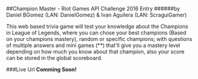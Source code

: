 ##Champion Master - Riot Games API Challenge 2016 Entry
######by Daniel BGomez (LAN: DanielGomez) & Ivan Aguilera (LAN: ScraguiGamer)

This web based trivia game will test your knowledge about the Champions in League of Legends, where you can chose your best champions (Based on your champions mastery), random or specific champions; with questions of multiple answers and mini games (**) that'll give you a mastery level depending on how much you know about that champion, also your score can be stored in the global scoreboard.
 
 
###Live Url
**Comming Soon!**
